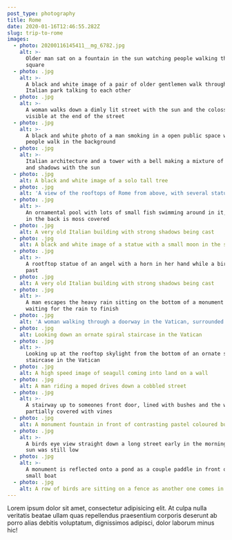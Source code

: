 ```yaml
---
post_type: photography
title: Rome
date: 2020-01-16T12:46:55.282Z
slug: trip-to-rome
images:
  - photo: 20200116145411__mg_6782.jpg
    alt: >-
      Older man sat on a fountain in the sun watching people walking through the
      square
  - photo: .jpg
    alt: >-
      A black and white image of a pair of older gentlemen walk through an
      Italian park talking to each other
  - photo: .jpg
    alt: >-
      A woman walks down a dimly lit street with the sun and the colosseum
      visible at the end of the street
  - photo: .jpg
    alt: >-
      A black and white photo of a man smoking in a open public space while
      people walk in the background
  - photo: .jpg
    alt: >-
      Italian architecture and a tower with a bell making a mixture of colours
      and shadows with the sun
  - photo: .jpg
    alt: A black and white image of a solo tall tree
  - photo: .jpg
    alt: 'A view of the rooftops of Rome from above, with several statues visible'
  - photo: .jpg
    alt: >-
      An ornamental pool with lots of small fish swimming around in it, the wall
      in the back is moss covered
  - photo: .jpg
    alt: A very old Italian building with strong shadows being cast
  - photo: .jpg
    alt: A black and white image of a statue with a small moon in the sky behind it
  - photo: .jpg
    alt: >-
      A rootftop statue of an angel with a horn in her hand while a bird flies
      past
  - photo: .jpg
    alt: A very old Italian building with strong shadows being cast
  - photo: .jpg
    alt: >-
      A man escapes the heavy rain sitting on the bottom of a monument column
      waiting for the rain to finish
  - photo: .jpg
    alt: 'A woman walking through a doorway in the Vatican, surrounded by artworks'
  - photo: .jpg
    alt: Looking down an ornate spiral staircase in the Vatican
  - photo: .jpg
    alt: >-
      Looking up at the rooftop skylight from the bottom of an ornate spiral
      staircase in the Vatican
  - photo: .jpg
    alt: A high speed image of seagull coming into land on a wall
  - photo: .jpg
    alt: A man riding a moped drives down a cobbled street
  - photo: .jpg
    alt: >-
      A stairway up to someones front door, lined with bushes and the walls
      partially covered with vines
  - photo: .jpg
    alt: A monument fountain in front of contrasting pastel coloured buildings
  - photo: .jpg
    alt: >-
      A birds eye view straight down a long street early in the morning when the
      sun was still low
  - photo: .jpg
    alt: >-
      A monument is reflected onto a pond as a couple paddle in front of it on a
      small boat
  - photo: .jpg
    alt: A row of birds are sitting on a fence as another one comes in to land
---
```

Lorem ipsum dolor sit amet, consectetur adipisicing elit. At culpa nulla veritatis beatae ullam quas repellendus praesentium corporis deserunt ab porro alias debitis voluptatum, dignissimos adipisci, dolor laborum minus hic!